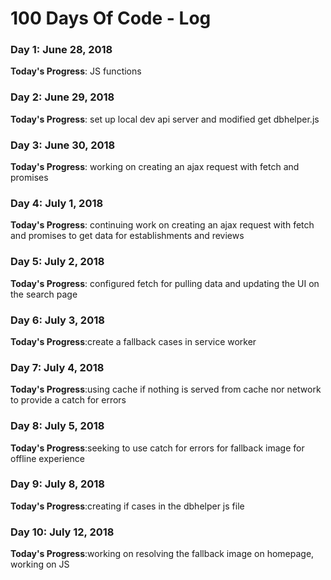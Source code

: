 # 100 Days Of Code - Log
### Day 1: June 28, 2018
**Today's Progress**: JS functions

### Day 2: June 29, 2018
**Today's Progress**: set up local dev api server and modified get dbhelper.js
### Day 3: June 30, 2018
**Today's Progress**: working on creating an ajax request with fetch and promises
### Day 4: July 1, 2018
**Today's Progress**: continuing work on creating an ajax request with fetch and promises to get data for establishments and reviews 
### Day 5: July 2, 2018
**Today's Progress**: configured fetch for pulling data and updating the UI on the search page 
### Day 6: July 3, 2018
**Today's Progress**:create a fallback cases in service worker 
### Day 7: July 4, 2018
**Today's Progress**:using cache if nothing is served from cache nor network to provide a catch for errors
### Day 8: July 5, 2018
**Today's Progress**:seeking to use catch for errors for fallback image for offline experience
### Day 9: July 8, 2018
**Today's Progress**:creating if cases in the dbhelper js file
### Day 10: July 12, 2018
**Today's Progress**:working on resolving the fallback image on homepage, working on JS
<!-- ### Day 0: February 30, 2016 (Example 1)
##### (delete me or comment me out)

**Today's Progress**: Fixed CSS, worked on canvas functionality for the app.

**Thoughts:** I really struggled with CSS, but, overall, I feel like I am slowly getting better at it. Canvas is still new for me, but I managed to figure out some basic functionality.

**Link to work:** [Calculator App](http://www.example.com)

### Day 0: February 30, 2016 (Example 2)
##### (delete me or comment me out)

**Today's Progress**: Fixed CSS, worked on canvas functionality for the app.

**Thoughts**: I really struggled with CSS, but, overall, I feel like I am slowly getting better at it. Canvas is still new for me, but I managed to figure out some basic functionality.

**Link(s) to work**: [Calculator App](http://www.example.com)


### Day 1: June 27, Monday

**Today's Progress**: I've gone through many exercises on FreeCodeCamp.

**Thoughts** I've recently started coding, and it's a great feeling when I finally solve an algorithm challenge after a lot of attempts and hours spent.

**Link(s) to work**
1. [Find the Longest Word in a String](https://www.freecodecamp.com/challenges/find-the-longest-word-in-a-string)
2. [Title Case a Sentence](https://www.freecodecamp.com/challenges/title-case-a-sentence) -->

